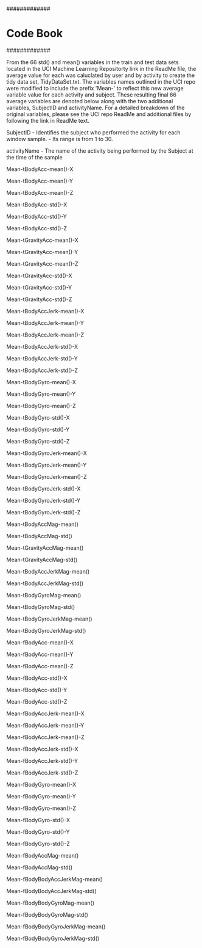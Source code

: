 #############
# Code Book #
#############

From the 66 std() and mean() variables in the train and test data sets located in the UCI Machine Learning Repositorty link in the ReadMe file, the average value for each was caluclated by user and by activity to create the tidy data set, TidyDataSet.txt.  The variables names outlined in the UCI repo were modified to include the prefix 'Mean-' to reflect this new average variable value for each activity and subject.  These resulting final 66 average variables are denoted below along with the two additional variables, SubjectID and activityName. For a detailed breakdown of the original variables, please see the UCI repo ReadMe and additional files by following the link in ReadMe text.

SubjectID
	- Identifies the subject who performed the activity for each window sample. 
	- Its range is from 1 to 30.

activityName
	- The name of the activity being performed by the Subject at the time of the sample

Mean-tBodyAcc-mean()-X

Mean-tBodyAcc-mean()-Y

Mean-tBodyAcc-mean()-Z

Mean-tBodyAcc-std()-X

Mean-tBodyAcc-std()-Y

Mean-tBodyAcc-std()-Z

Mean-tGravityAcc-mean()-X

Mean-tGravityAcc-mean()-Y

Mean-tGravityAcc-mean()-Z

Mean-tGravityAcc-std()-X

Mean-tGravityAcc-std()-Y

Mean-tGravityAcc-std()-Z

Mean-tBodyAccJerk-mean()-X

Mean-tBodyAccJerk-mean()-Y

Mean-tBodyAccJerk-mean()-Z

Mean-tBodyAccJerk-std()-X

Mean-tBodyAccJerk-std()-Y

Mean-tBodyAccJerk-std()-Z

Mean-tBodyGyro-mean()-X

Mean-tBodyGyro-mean()-Y

Mean-tBodyGyro-mean()-Z

Mean-tBodyGyro-std()-X

Mean-tBodyGyro-std()-Y

Mean-tBodyGyro-std()-Z

Mean-tBodyGyroJerk-mean()-X

Mean-tBodyGyroJerk-mean()-Y

Mean-tBodyGyroJerk-mean()-Z

Mean-tBodyGyroJerk-std()-X

Mean-tBodyGyroJerk-std()-Y

Mean-tBodyGyroJerk-std()-Z

Mean-tBodyAccMag-mean()

Mean-tBodyAccMag-std()

Mean-tGravityAccMag-mean()

Mean-tGravityAccMag-std()

Mean-tBodyAccJerkMag-mean()

Mean-tBodyAccJerkMag-std()

Mean-tBodyGyroMag-mean()

Mean-tBodyGyroMag-std()

Mean-tBodyGyroJerkMag-mean()

Mean-tBodyGyroJerkMag-std()

Mean-fBodyAcc-mean()-X

Mean-fBodyAcc-mean()-Y

Mean-fBodyAcc-mean()-Z

Mean-fBodyAcc-std()-X

Mean-fBodyAcc-std()-Y

Mean-fBodyAcc-std()-Z

Mean-fBodyAccJerk-mean()-X

Mean-fBodyAccJerk-mean()-Y

Mean-fBodyAccJerk-mean()-Z

Mean-fBodyAccJerk-std()-X

Mean-fBodyAccJerk-std()-Y

Mean-fBodyAccJerk-std()-Z

Mean-fBodyGyro-mean()-X

Mean-fBodyGyro-mean()-Y

Mean-fBodyGyro-mean()-Z

Mean-fBodyGyro-std()-X

Mean-fBodyGyro-std()-Y

Mean-fBodyGyro-std()-Z

Mean-fBodyAccMag-mean()

Mean-fBodyAccMag-std()

Mean-fBodyBodyAccJerkMag-mean()

Mean-fBodyBodyAccJerkMag-std()

Mean-fBodyBodyGyroMag-mean()

Mean-fBodyBodyGyroMag-std()

Mean-fBodyBodyGyroJerkMag-mean()

Mean-fBodyBodyGyroJerkMag-std()



